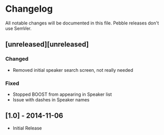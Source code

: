 Changelog
=========

All notable changes will be documented in this file. Pebble releases don't use SemVer.

## [unreleased][unreleased]

### Changed
- Removed initial speaker search screen, not really needed

### Fixed
- Stopped BOOST from appearing in Speaker list
- Issue with dashes in Speaker names

## [1.0] - 2014-11-06
- Initial Release